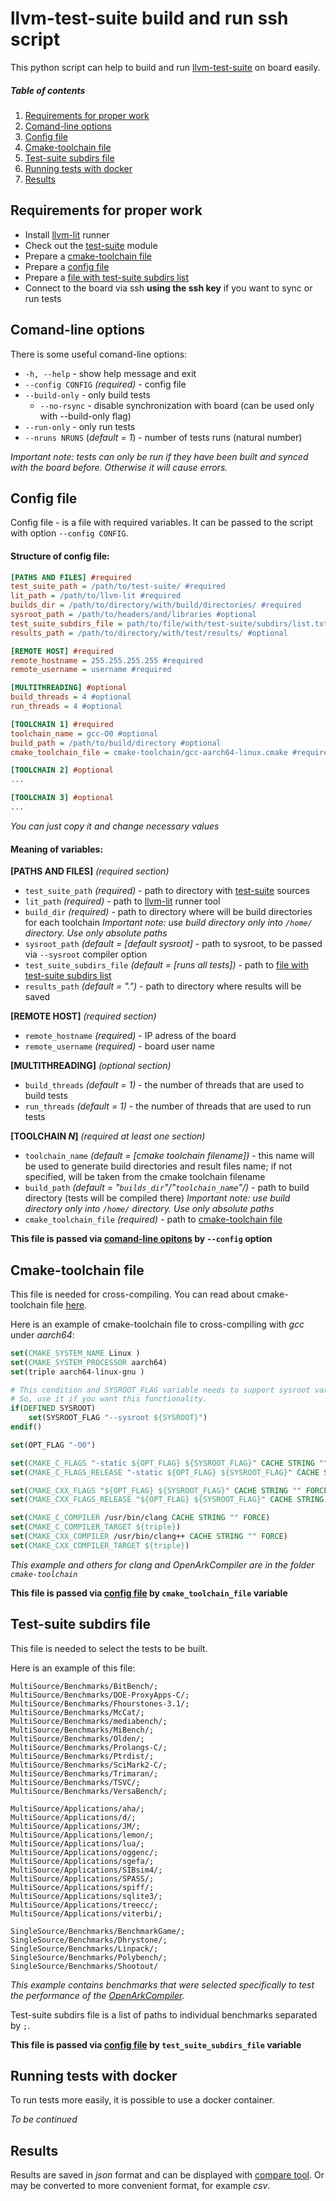 # llvm-test-suite build and run ssh script

This python script can help to build and run [llvm-test-suite](https://llvm.org/docs/TestSuiteGuide.html) on board easily.

##### Table of contents

1. [Requirements for proper work](#Requirements-for-proper-work)
2. [Comand-line options](#Comand-line-options)
3. [Config file](#Config-file)
4. [Cmake-toolchain file](#Cmake-toolchain-file)
5. [Test-suite subdirs file](#Test-suite-subdirs-file)
6. [Running tests with docker](#Running-tests-with-docker)
7. [Results](#Results)

## Requirements for proper work

- Install [llvm-lit](https://llvm.org/docs/TestSuiteGuide.html) runner
- Check out the [test-suite](https://github.com/llvm/llvm-test-suite.git) module
- Prepare a [cmake-toolchain file](#Cmake-toolchain-file)
- Prepare a [config file](#Config-file)
- Prepare a [file with test-suite subdirs list](#Test-suite-subdirs-file)
- Connect to the board via ssh **using the ssh key** if you want to sync or run tests

## Comand-line options

There is some useful comand-line options:

- `-h, --help` - show help message and exit
- `--config CONFIG` *(required)* - config file
- `--build-only` - only build tests
	- `--no-rsync` -  disable synchronization with board (can be used only with --build-only flag)
- `--run-only` - only run tests
- `--nruns NRUNS` (*default = 1*) - number of tests runs (natural number)

*Important note: tests can only be run if they have been built and synced with the board before. Otherwise it will cause errors.*

## Config file

Config file - is a file with required variables. It can be passed to the script with option `--config CONFIG`.

#### Structure of config file:
```ini
[PATHS AND FILES] #required
test_suite_path = /path/to/test-suite/ #required
lit_path = /path/to/llvm-lit #required
builds_dir = /path/to/directory/with/build/directories/ #required
sysroot_path = /path/to/headers/and/libraries #optional
test_suite_subdirs_file = path/to/file/with/test-suite/subdirs/list.txt #optional
results_path = /path/to/directory/with/test/results/ #optional

[REMOTE HOST] #required
remote_hostname = 255.255.255.255 #required
remote_username = username #required

[MULTITHREADING] #optional
build_threads = 4 #optional
run_threads = 4 #optional

[TOOLCHAIN 1] #required
toolchain_name = gcc-O0 #optional
build_path = /path/to/build/directory #optional
cmake_toolchain_file = cmake-toolchain/gcc-aarch64-linux.cmake #required

[TOOLCHAIN 2] #optional
...

[TOOLCHAIN 3] #optional
...
```
*You can just copy it and change necessary values*

#### Meaning of variables:

**[PATHS AND FILES]** *(required section)*
- `test_suite_path` *(required)* - path to directory with [test-suite](https://github.com/llvm/llvm-test-suite.git) sources
- `lit_path` *(required)* - path to [llvm-lit](https://llvm.org/docs/TestSuiteGuide.html) runner tool
- `build_dir` *(required)* - path to directory where will be build directories for each toolchain *Important note: use build directory only into `/home/` directory. Use only absolute paths*
- `sysroot_path` *(default = [default sysroot]* - path to sysroot, to be passed via `--sysroot` compiler option
- `test_suite_subdirs_file` *(default = [runs all tests])* - path to [file with test-suite subdirs list](#Test-suite-subdirs-file)
- `results_path` *(default = ".")* - path to directory where results will be saved

**[REMOTE HOST]** *(required section)*
- `remote_hostname` *(required)* - IP adress of the board
- `remote_username` *(required)* - board user name

**[MULTITHREADING]** *(optional section)*
- `build_threads` *(default = 1)* - the number of threads that are used to build tests
- `run_threads` *(default = 1)* - the number of threads that are used to run tests

**[TOOLCHAIN *N*]** *(required at least one section)*
- `toolchain_name` *(default = [cmake toolchain filename])* - this name will be used to generate build directories and result files name; if not specified, will be taken from the cmake toolchain filename
- `build_path` *(default = "`builds_dir`"/"`toolchain_name`"/)* - path to build directory (tests will be compiled there) *Important note: use build directory only into `/home/` directory. Use only absolute paths*
- `cmake_toolchain_file` *(required)* - path to [cmake-toolchain file](#Cmake-toolchain-file)

**This file is passed via [comand-line opitons](#Comand-line-options) by `--config` option**

## Cmake-toolchain file
This file is needed for cross-compiling. You can read about cmake-toolchain file [here](https://cmake.org/cmake/help/latest/manual/cmake-toolchains.7.html).

Here is an example of cmake-toolchain file to cross-compiling with *gcc* under *aarch64*:
```cmake
set(CMAKE_SYSTEM_NAME Linux )
set(CMAKE_SYSTEM_PROCESSOR aarch64)
set(triple aarch64-linux-gnu )

# This condition and SYSROOT_FLAG variable needs to support sysroot variable from config.
# So, use it if you want this functionality.
if(DEFINED SYSROOT)
	set(SYSROOT_FLAG "--sysroot ${SYSROOT}")
endif()

set(OPT_FLAG "-O0")

set(CMAKE_C_FLAGS "-static ${OPT_FLAG} ${SYSROOT_FLAG}" CACHE STRING "" FORCE)
set(CMAKE_C_FLAGS_RELEASE "-static ${OPT_FLAG} ${SYSROOT_FLAG}" CACHE STRING "" FORCE)

set(CMAKE_CXX_FLAGS "${OPT_FLAG} ${SYSROOT_FLAG}" CACHE STRING "" FORCE)
set(CMAKE_CXX_FLAGS_RELEASE "${OPT_FLAG} ${SYSROOT_FLAG}" CACHE STRING "" FORCE)

set(CMAKE_C_COMPILER /usr/bin/clang CACHE STRING "" FORCE)
set(CMAKE_C_COMPILER_TARGET ${triple})
set(CMAKE_CXX_COMPILER /usr/bin/clang++ CACHE STRING "" FORCE)
set(CMAKE_CXX_COMPILER_TARGET ${triple})
```
*This example and others for clang and OpenArkCompiler are in the folder `cmake-toolchain`*

**This file is passed via [config file](#Config-file) by `cmake_toolchain_file` variable**

## Test-suite subdirs file
This file is needed to select the tests to be built.

Here is an example of this file:
```
MultiSource/Benchmarks/BitBench/;
MultiSource/Benchmarks/DOE-ProxyApps-C/;
MultiSource/Benchmarks/Fhourstones-3.1/;
MultiSource/Benchmarks/McCat/;
MultiSource/Benchmarks/mediabench/;
MultiSource/Benchmarks/MiBench/;
MultiSource/Benchmarks/Olden/;
MultiSource/Benchmarks/Prolangs-C/;
MultiSource/Benchmarks/Ptrdist/;
MultiSource/Benchmarks/SciMark2-C/;
MultiSource/Benchmarks/Trimaran/;
MultiSource/Benchmarks/TSVC/;
MultiSource/Benchmarks/VersaBench/;

MultiSource/Applications/aha/;
MultiSource/Applications/d/;
MultiSource/Applications/JM/;
MultiSource/Applications/lemon/;
MultiSource/Applications/lua/;
MultiSource/Applications/oggenc/;
MultiSource/Applications/sgefa/;
MultiSource/Applications/SIBsim4/;
MultiSource/Applications/SPASS/;
MultiSource/Applications/spiff/;
MultiSource/Applications/sqlite3/;
MultiSource/Applications/treecc/;
MultiSource/Applications/viterbi/;

SingleSource/Benchmarks/BenchmarkGame/;
SingleSource/Benchmarks/Dhrystone/;
SingleSource/Benchmarks/Linpack/;
SingleSource/Benchmarks/Polybench/;
SingleSource/Benchmarks/Shootout/
```
*This example contains benchmarks that were selected specifically to test the performance of the [OpenArkCompiler](https://gitee.com/openarkcompiler/OpenArkCompiler).*

Test-suite subdirs file is a list of paths to individual benchmarks separated by `;`. 

**This file is passed via [config file](#Config-file) by `test_suite_subdirs_file` variable**

## Running tests with docker

To run tests more easily, it is possible to use a docker container.

*To be continued*

## Results

Results are saved in *json* format and can be displayed with [compare tool](https://llvm.org/docs/TestSuiteGuide.html#displaying-and-analyzing-results). Or may be converted to more convenient format, for example *csv*.